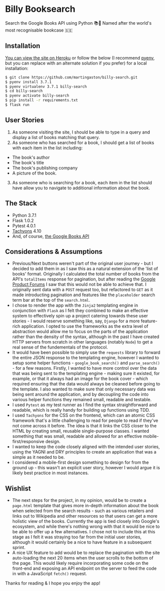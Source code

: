 # Billy Booksearch

Search the Google Books API using Python 📚🐍
Named after the world's most recognisable bookcase 🇸🇪

## Installation

[You can view the site on Heroku](https://billybooksearch.herokuapp.com/) or follow the below (I recommend [pyenv](https://github.com/pyenv/pyenv), but you can replace with an alternate solution if you prefer) for a local installation:

```bash
$ git clone https://github.com/martingaston/billy-search.git
$ pyenv install 3.7.1
$ pyenv virtualenv 3.7.1 billy-search
$ cd billy-search
$ pyenv activate billy-search
$ pip install -r requirements.txt
$ flask run
```

## User Stories

1. As someone visiting the site, I should be able to type in a query and display a list of books matching that query.
2. As someone who has searched for a book, I should get a list of books with each item in the list including:

- The book's author
- The book's title
- The book's publishing company
- A picture of the book.

3. As someone who is searching for a book, each item in the list should have allow you to navigate to additional information about the book.

## The Stack

- Python 3.7.1
- Flask 1.0.2
- Pytest 4.0.1
- [Tachyons](https://tachyons.io/) 4.10
- And, of course, [the Google Books API](https://developers.google.com/books/)

## Considerations & Assumptions

- Previous/Next buttons weren't part of the original user journey - but I decided to add them in as I saw this as a natural extension of the 'list of books' format. Originally I calculated the total number of books from the API's `totalItems` response for pagination, but after reading the [Google Product Forums](https://productforums.google.com/d/msg/books-api/Y_uEJhohJCc/laWnDMgotN8J) I saw that this would not be able to achieve that. I originally sent data with a `POST` request too, but refactored to `GET` as it made introducting pagination and features like the `placeholder` search term bar at the top of the `search.html`.
- I chose to render the app with the `Jinja2` templating engine in conjunction with `Flask` as I felt they combined to make an effective system to effectively spin up a project catering towards these user stories - I would reserve something like, say, `Django` for a more feature-rich application. I opted to use the frameworks as the extra level of abstraction would allow me to focus on the parts of the application rather than the density of the syntax, although in the past I have created HTTP servers from scratch in other languages (notably `Node`) to get a real sense of the fundementals of the protocol.
- It would have been possible to simply use the `requests` library to forward the entire JSON response to the templating engine, however I wanted to setup some helper functions - `google_book_search()` and `parse_search()` - for a few reasons. Firstly, I wanted to have more control over the data that was being sent to the templating engine - making sure it existed, for example, or that it always had an image for the book cover - which required ensuring that the data would always be cleaned before going to the template. I also wanted to make sure that only necessary data was being sent around the application, and by decoupling the code into various helper functions they remained small, readable and testable.
- I used `Pytest` as my test runner as I find the syntax straightforward and readable, which is really handy for building up functions using TDD.
- I used `Tachyons` for the CSS on the frontend, which can an atomic CSS framework that's a little challenging to read for people to read if they've not come across it before. The idea is that it links the CSS closer to the HTML by creating small, reusable single-purpose classes. I wanted something that was small, readable and allowed for an effective mobile-first/responsive design.
- I wanted to keep the code closely aligned with the intended user stories, using the YAGNI and DRY principles to create an application that was a simple as it needed to be.
- I considered a mobile-first design something to design for from the ground up - this wasn't an explicit user story, however I would argue it is likely best practice in most instances.

## Wishlist

- The next steps for the project, in my opinion, would be to create a `page.html` template that gives more in-depth information about the book when selected from the search results - such as various retailers and links out to Wikipedia and other resources so that users can get a more holistic view of the books. Currently the app is tied closely into Google's ecosystem, and while there's nothing wrong with that it would be nice to be able to offer up a few alternatives. I chose not to include this at this stage as I felt it was straying too far from the initial user stories, although it would certainly be a nice to have feature in a subsequent sprint.
- A nice UX feature to add would be to replace the pagination with the site auto-loading the next 20 items when the user scrolls to the bottom of the page. This would likely require incorporating some code on the front-end and exposing an API endpoint on the server to feed the code in with a JavaScript `fetch()` request.  

Thanks for reading & I hope you enjoy the app!
